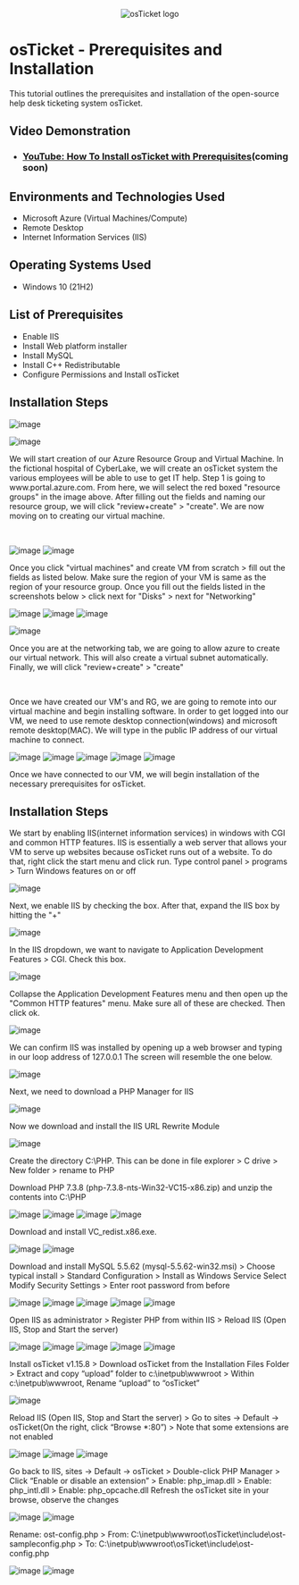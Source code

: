 <p align="center">
<img src="https://i.imgur.com/Clzj7Xs.png" alt="osTicket logo"/>
</p>

<h1>osTicket - Prerequisites and Installation</h1>
This tutorial outlines the prerequisites and installation of the open-source help desk ticketing system osTicket.<br />


<h2>Video Demonstration</h2>

- ### [YouTube: How To Install osTicket with Prerequisites](https://www.youtube.com)(coming soon)

<h2>Environments and Technologies Used</h2>

- Microsoft Azure (Virtual Machines/Compute)
- Remote Desktop
- Internet Information Services (IIS)

<h2>Operating Systems Used </h2>

- Windows 10</b> (21H2)

<h2>List of Prerequisites</h2>

- Enable IIS
- Install Web platform installer
- Install MySQL
- Install C++ Redistributable
- Configure Permissions and Install osTicket

<h2>Installation Steps</h2>

![image](https://github.com/nealzubin/osticket-prereqs/assets/145185495/62cc4a71-bbbf-47ae-ad2c-16e567e82081)

![image](https://github.com/nealzubin/osticket-prereqs/assets/145185495/12ab1a6f-18a1-4c88-b2b3-bb91adae0f8d)



<p>
We will start creation of our Azure Resource Group and Virtual Machine. In the fictional hospital of CyberLake, we will create an osTicket system the various employees will be able to use to get IT help. Step 1 is going to www.portal.azure.com. From here, we will select the red boxed "resource groups" in the image above. After filling out the fields and naming our resource group, we will click "review+create" > "create". We are now moving on to creating our virtual machine. 
</p>
<br />


![image](https://github.com/nealzubin/osticket-prereqs/assets/145185495/7d5251dc-3489-400d-bd45-8688f29dbf10)
![image](https://github.com/nealzubin/osticket-prereqs/assets/145185495/12c04ff6-0421-4dbe-94d9-f79c23b8b9d6)


<p>
Once you click "virtual machines" and create VM from scratch > fill out the fields as listed below. Make sure the region of your VM is same as the region of your resource group. Once you fill out the fields listed in the screenshots below > click next for "Disks" > next for "Networking"
</p>

![image](https://github.com/nealzubin/osticket-prereqs/assets/145185495/ba56c4bf-77d9-4480-b4f1-ab04d3bc33cd)
![image](https://github.com/nealzubin/osticket-prereqs/assets/145185495/92a8dda3-790a-48d2-bafe-864db1300e22)
![image](https://github.com/nealzubin/osticket-prereqs/assets/145185495/71e7418f-0e20-4e18-bb29-b4a0d47252c4)


![image](https://github.com/nealzubin/osticket-prereqs/assets/145185495/d12c7cde-d159-469f-a4d5-708d4461f5fb)


<p>
Once you are at the networking tab, we are going to allow azure to create our virtual network. This will also create a virtual subnet automatically. Finally, we will click "review+create" > "create"
</p>
<br />



<p>
Once we have created our VM's and RG, we are going to remote into our virtual machine and begin installing software. In order to get logged into our VM, we need to use remote desktop connection(windows) and microsoft remote desktop(MAC). We will type in the public IP address of our virtual machine to connect. 
</p>

![image](https://github.com/nealzubin/osticket-prereqs/assets/145185495/5a3c1680-28d0-4bd0-a0d9-686455770c92)
![image](https://github.com/nealzubin/osticket-prereqs/assets/145185495/237206a7-01b7-45f5-8202-3aee9238f117)
![image](https://github.com/nealzubin/osticket-prereqs/assets/145185495/9a0d4145-04ce-4f84-8e2e-cc5d4c9378ac)
![image](https://github.com/nealzubin/osticket-prereqs/assets/145185495/9fd9dd81-6153-4015-aaed-7f5ffcfe5267)
![image](https://github.com/nealzubin/osticket-prereqs/assets/145185495/5926897a-d7de-4e8e-9375-47222851ba30)






<p>
Once we have connected to our VM, we will begin installation of the necessary prerequisites for osTicket.
</p>



<h2>Installation Steps</h2>

<p>
We start by enabling IIS(internet information services) in windows with CGI and common HTTP features. IIS is essentially a web server that allows your VM to serve up websites because osTicket runs out of a website. To do that, right click the start menu and click run. Type control panel > programs > Turn Windows features on or off
</p>

![image](https://github.com/nealzubin/osticket-prereqs/assets/145185495/9a5686b2-ceed-4527-9673-23f816ac3707)



<p>
Next, we enable IIS by checking the box. After that, expand the IIS box by hitting the "+"
</p>

![image](https://github.com/nealzubin/osticket-prereqs/assets/145185495/c972939c-af3c-42ab-bb11-69b7c91f88cb)


<p>
In the IIS dropdown, we want to navigate to Application Development Features > CGI. Check this box. 
</p>

![image](https://github.com/nealzubin/osticket-prereqs/assets/145185495/68ef9cd0-6b7a-4fd1-beff-7b3eb618b8f9)


<p>
Collapse the Application Development Features menu and then open up the "Common HTTP features" menu. Make sure all of these are checked. Then click ok. 
</p>

![image](https://github.com/nealzubin/osticket-prereqs/assets/145185495/d22c510e-fd2e-485e-b52a-5d47cc2d44fa)

<p>
We can confirm IIS was installed by opening up a web browser and typing in our loop address of 127.0.0.1 The screen will resemble the one below.  
</p>

![image](https://github.com/nealzubin/osticket-prereqs/assets/145185495/d21fb14b-6048-4ab3-84b5-5327201a81af)



<p>
Next, we need to download a PHP Manager for IIS
</p>

![image](https://github.com/nealzubin/osticket-prereqs/assets/145185495/974b1e7f-5415-4714-972f-62643c27c06a)


<p>
Now we download and install the IIS URL Rewrite Module
</p>

![image](https://github.com/nealzubin/osticket-prereqs/assets/145185495/cffb97e8-965a-4825-b350-d5c82dee93ca)



<p>
Create the directory C:\PHP. This can be done in file explorer > C drive > New folder > rename to PHP
</p>


<p>
 Download PHP 7.3.8 (php-7.3.8-nts-Win32-VC15-x86.zip) and unzip the contents into C:\PHP
</p>



![image](https://github.com/nealzubin/osticket-prereqs/assets/145185495/95e0152e-499c-478f-8b8e-be8d1062fa54)
![image](https://github.com/nealzubin/osticket-prereqs/assets/145185495/8f8f44e1-b7f3-45d5-83af-bdd69df1199a)
![image](https://github.com/nealzubin/osticket-prereqs/assets/145185495/c89c357e-5393-48b1-af3c-fe2c08bad9b3)
![image](https://github.com/nealzubin/osticket-prereqs/assets/145185495/2b21928d-76b9-4a87-b758-be83b9f65bad)


<p>
 Download and install VC_redist.x86.exe.
</p>


![image](https://github.com/nealzubin/osticket-prereqs/assets/145185495/b60ea1c2-964a-482b-86e8-fb1c299e7893)
![image](https://github.com/nealzubin/osticket-prereqs/assets/145185495/8f48b688-7f07-4583-947d-8113f7dec5ec)



<p>
 Download and install MySQL 5.5.62 (mysql-5.5.62-win32.msi) > Choose typical install > Standard Configuration > Install as Windows Service
 Select Modify Security Settings > Enter root password from before
</p>


![image](https://github.com/nealzubin/osticket-prereqs/assets/145185495/5dbb89d3-1b9b-4f9c-9217-037a68591b0e)
![image](https://github.com/nealzubin/osticket-prereqs/assets/145185495/e785e940-69e7-4294-9cdc-ee46a20b418f)
![image](https://github.com/nealzubin/osticket-prereqs/assets/145185495/4c7da104-04ba-4053-85c7-79e3cb743ca9)
![image](https://github.com/nealzubin/osticket-prereqs/assets/145185495/7fdd6aeb-9c04-4daa-b3a1-dceebd67ed83)
![image](https://github.com/nealzubin/osticket-prereqs/assets/145185495/965d7cae-9805-4613-9dd3-aa65f201d519)





<p>
Open IIS as administrator > Register PHP from within IIS > Reload IIS (Open IIS, Stop and Start the server)
</p>

![image](https://github.com/nealzubin/osticket-prereqs/assets/145185495/2c5b94ea-76bf-47b6-b7da-b0e733b65c44)
![image](https://github.com/nealzubin/osticket-prereqs/assets/145185495/421885d5-67a8-4a41-afbc-d820411e2820)
![image](https://github.com/nealzubin/osticket-prereqs/assets/145185495/974ee1b0-ee29-4b34-879b-9a093f44c547)
![image](https://github.com/nealzubin/osticket-prereqs/assets/145185495/1ad8d915-8816-48e6-842d-1ef63098f170)
![image](https://github.com/nealzubin/osticket-prereqs/assets/145185495/5aedb19f-8a26-4ab1-963d-bb3952a91ab5)






<p>
Install osTicket v1.15.8 > Download osTicket from the Installation Files Folder > Extract and copy “upload” folder to c:\inetpub\wwwroot >
 Within c:\inetpub\wwwroot, Rename “upload” to “osTicket”
</p>



![image](https://github.com/nealzubin/osticket-prereqs/assets/145185495/2e716c2f-cca5-4662-adcb-65317d453b18)




<p>
Reload IIS (Open IIS, Stop and Start the server) > Go to sites -> Default -> osTicket(On the right, click “Browse *:80”) > 
Note that some extensions are not enabled
</p>

![image](https://github.com/nealzubin/osticket-prereqs/assets/145185495/3133dfc8-a699-48b5-9c95-8d3971dcf6f9)
![image](https://github.com/nealzubin/osticket-prereqs/assets/145185495/459db672-32d5-4177-8895-dd9adc9005bf)
![image](https://github.com/nealzubin/osticket-prereqs/assets/145185495/e3e88230-550c-4ec4-9d61-41138ef03e83)



<p>
Go back to IIS, sites -> Default -> osTicket > Double-click PHP Manager > Click “Enable or disable an extension” 
 > Enable: php_imap.dll > Enable: php_intl.dll > Enable: php_opcache.dll
Refresh the osTicket site in your browse, observe the changes
</p>

![image](https://github.com/nealzubin/osticket-prereqs/assets/145185495/62675bb7-6995-4171-be65-eb94b9d57418)
![image](https://github.com/nealzubin/osticket-prereqs/assets/145185495/19000756-a96f-44ad-96f1-ed27141bad5f)



<p>
Rename: ost-config.php > From: C:\inetpub\wwwroot\osTicket\include\ost-sampleconfig.php > To: C:\inetpub\wwwroot\osTicket\include\ost-config.php
</p>

![image](https://github.com/nealzubin/osticket-prereqs/assets/145185495/5d25a443-2419-4661-9719-12c060379e12)
![image](https://github.com/nealzubin/osticket-prereqs/assets/145185495/ef198d41-07c4-4fed-8d95-8234d8d5373e)















